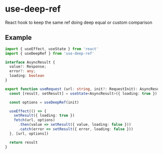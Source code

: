# use-deep-ref
React hook to keep the same ref doing deep equal or custom comparison

## Example

```ts
import { useEffect, useState } from 'react'
import { useDeepRef } from 'use-deep-ref'

interface AsyncResult {
  value?: Response;
  error?: any;
  loading: boolean
}

export function useRequest (url: string, init?: RequestInit): AsyncResult {
  const [result, setResult] = useState<AsyncResult>({ loading: true })

  const options = useDeepRef(init)

  useEffect(() => {
    setResult({ loading: true })
    fetch(url, options)
      .then(value => setResult({ value, loading: false }))
      .catch(error => setResult({ error, loading: false }))
  }, [url, options])

  return result
}
```
